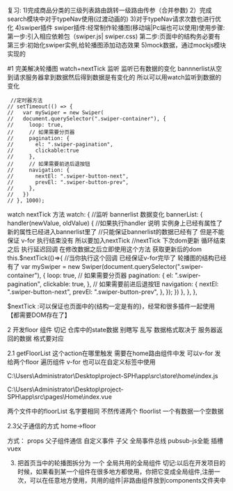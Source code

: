 复习:
1)完成商品分类的三级列表路由跳转一级路由传参（合并参数)
2）完成search模块中对于typeNav使用(过渡动画的)
3)对于typeNav请求次数也进行优化
4)swiper插件
    swiper插件:经常制作轮播图(移动端|Pc端也可以使用)使用步骤:
    第一步:引入相应依赖包（swiper.js| swiper.css)
    第二步:页面中的结构务必要有
    第三步:初始化swiper实例,给轮播图添加动态效果
5)mock数据，通过mockjs模块实现的


#1 完美解决轮播图
 watch+nextTick 监听  监听已有数据的变化
 bannnerlist从空到请求服务器拿到数据然后得到数据是有变化的 所以可以用watch监听到数据的变化


     //定时器方法
    // setTimeout(() => {
    //   var mySwiper = new Swiper(
    //   document.querySelector(".swiper-container"), {
    //     loop: true,
    //     // 如果需要分页器
    //     pagination: {
    //       el: ".swiper-pagination",
    //       clickable:true
    //     },
    //     // 如果需要前进后退按钮
    //     navigation: {
    //       nextEl: ".swiper-button-next",
    //       prevEl: ".swiper-button-prev",
    //     },
    //   })
    // }, 1000);

watch nextTick 方法 
  watch: {
    //监听 bannerlist 数据变化
    bannerList: {
      handler(newValue, oldValue) {
        //如果执行handler 说明 实例身上已经有属性了 新的属性已经进入bannerlist里了
       //只能保证bannerlist的数据已经有了  但是不能保证 v-for 执行结束没有   所以要加入nextTick 
        //nextTick 下次dom更新 循环结束之后 执行延迟回调  在修改数据之后立即使用这个方法 获取更新后的dom
        this.$nextTick(()=>{
          //当你执行这个回调  已经保证v-for完毕了  轮播图的结构已经有了
          var mySwiper = new Swiper(document.querySelector(".swiper-container"), {
          loop: true,
          // 如果需要分页器
          pagination: {
            el: ".swiper-pagination",
            clickable: true,
          },
          // 如果需要前进后退按钮
          navigation: {
            nextEl: ".swiper-button-next",
            prevEl: ".swiper-button-prev",
          },
        });
        })
      },
    },
  },


$nextTick :可以保证也页面中的{结构一定是有的}，经常和很多插件一起使用【都需要DOM存在了】




2 开发floor 组件
切记 仓库中的state数据 别瞎写 乱写   数据格式取决于 服务器返回的数据
格式要对应

2.1 getFloorList 这个action在哪里触发 
需要在home路由组件中发   可以v-for 发给两个floor 遍历组件
v-for 也可以在自定义标签中使用 

C:\Users\Administrator\Desktop\project-SPH\app\src\store\home\index.js

C:\Users\Administrator\Desktop\project-SPH\app\src\pages\Home\index.vue

两个文件中的floorList 名字要相同 不然传递两个 floorlist 一个有数据一个空数据


2.3父子通信的方式
home→floor 

方式：
props 父子组件通信
自定义事件  子父
全局事件总线
pubsub-js全能
插槽
vuex



3) 把首页当中的轮播图拆分为 一个 全局共用的全局组件
切记:以后在开发项目的时候，如果看到某一个组件在很多地方都使用，你把它变成全局组件,注册一次，可以在任意地方使用，共用的组件|非路由组件放到components文件夹中









